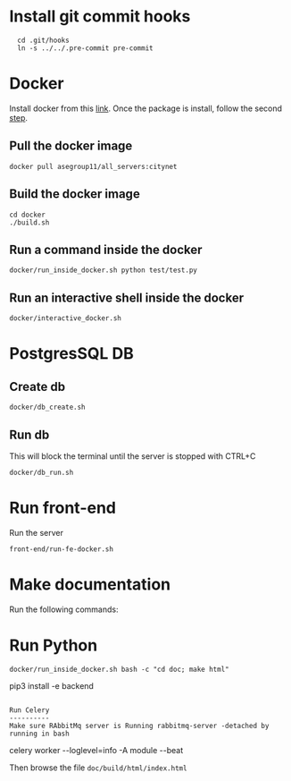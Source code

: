 Install git commit hooks
========================
```
  cd .git/hooks
  ln -s ../../.pre-commit pre-commit
```

Docker
======
Install docker from this [link](https://docs.docker.com/install/linux/docker-ce/ubuntu/#prerequisites).
Once the package is install, follow the second [step](https://docs.docker.com/install/linux/linux-postinstall/).

Pull the docker image
----
```
docker pull asegroup11/all_servers:citynet
```

Build the docker image
-----
```
cd docker
./build.sh

```

Run a command inside the docker
-----
```
docker/run_inside_docker.sh python test/test.py 
```

Run an interactive shell inside the docker
-----
```
docker/interactive_docker.sh
```


PostgresSQL DB
======
Create db
------
```
docker/db_create.sh 
```

Run db
------
This will block the terminal until the server is stopped with CTRL+C
``` 
docker/db_run.sh
```


Run front-end
======
Run the server
```
front-end/run-fe-docker.sh
```


Make documentation
====
Run the following commands:


Run Python
======
```
docker/run_inside_docker.sh bash -c "cd doc; make html"
``` 
pip3 install -e backend
```

Run Celery 
----------
Make sure RAbbitMq server is Running rabbitmq-server -detached by running in bash
```
celery worker --loglevel=info -A module --beat


Then browse the file `doc/build/html/index.html`
